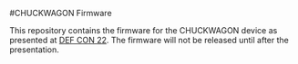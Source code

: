 #CHUCKWAGON Firmware

This repository contains the firmware for the CHUCKWAGON device as
presented at
[DEF CON 22](https://www.defcon.org/html/defcon-22/dc-22-speakers.html#Datko). The
firmware will not be released until after the presentation.
